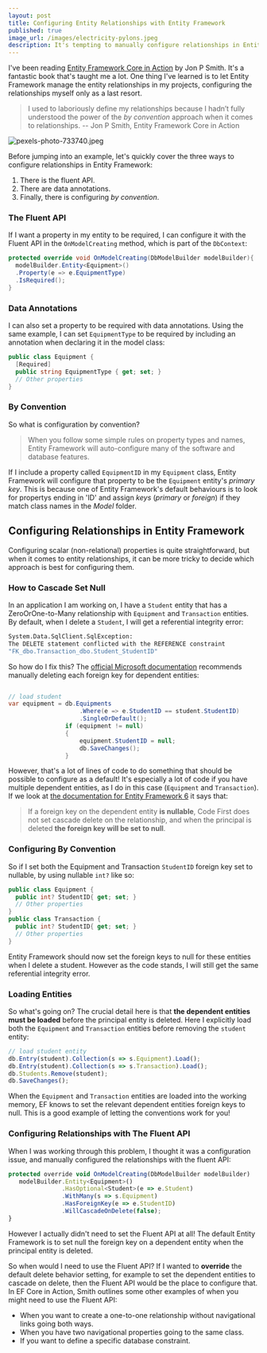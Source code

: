 ```yaml
---
layout: post
title: Configuring Entity Relationships with Entity Framework
published: true
image_url: /images/electricity-pylons.jpeg
description: It's tempting to manually configure relationships in Entity Framework using the Fluent API. However, it's often more effective to configure by convention.
---
```


I've been reading [Entity Framework Core in Action](https://www.manning.com/books/entity-framework-core-in-action) by Jon P Smith. It's a fantastic book that's taught me a lot. One thing I've learned is to let Entity Framework manage the entity relationships in my projects, configuring the relationships myself only as a last resort.

> I used to laboriously define my relationships because I hadn’t fully understood the power of the *by convention* approach when it comes to relationships. 
> -- Jon P Smith, Entity Framework Core in Action

![pexels-photo-733740.jpeg]({{site.baseurl}}/images/electricity-pylons.jpeg)

Before jumping into an example, let's quickly cover the three ways to configure relationships in Entity Framework:
 1. There is the fluent API.
2. There are data annotations.
3. Finally, there is configuring *by convention*.

### The Fluent API
If I want a property in my entity to be required, I can configure it with the Fluent API in the `OnModelCreating` method, which is part of the `DbContext`:
```csharp
protected override void OnModelCreating(DbModelBuilder modelBuilder){
  modelBuilder.Entity<Equipment>()
  .Property(e => e.EquipmentType)
  .IsRequired();
}
```
### Data Annotations
I can also set a property to be required with data annotations. Using the same example, I can set `EquipmentType` to be required by including an annotation when declaring it in the model class:
```csharp
public class Equipment {
  [Required]
  public string EquipmentType { get; set; }
  // Other properties
}
```
### By Convention
So what is configuration by convention? 
> When you follow some simple rules on property types and names, Entity Framework will auto-configure many of the software and database features.

If I include a property called `EquipmentID` in my `Equipment` class, Entity Framework will configure that property to be the `Equipment` entity's *primary key*. This is because one of Entity Framework's default behaviours is to look for propertys ending in 'ID' and assign *keys* (*primary* or *foreign*) if they match class names in the *Model* folder.

## Configuring Relationships in Entity Framework

Configuring scalar (non-relational) properties is quite straightforward, but when it comes to entity relationships, it can be more tricky to decide which approach is best for configuring them.

### How to Cascade Set Null

In an application I am working on, I have a `Student` entity that has a ZeroOrOne-to-Many relationship with `Equipment` and `Transaction` entities.
By default, when I delete a `Student`, I will get a referential integrity error:
```bash
System.Data.SqlClient.SqlException: 
The DELETE statement conflicted with the REFERENCE constraint 
"FK_dbo.Transaction_dbo.Student_StudentID"
```
So how do I fix this? The [official Microsoft documentation](https://docs.microsoft.com/en-us/aspnet/mvc/overview/getting-started/getting-started-with-ef-using-mvc/updating-related-data-with-the-entity-framework-in-an-asp-net-mvc-application#update-the-deleteconfirmed-method) recommends manually deleting each foreign key for dependent entities:

```csharp

// load student
var equipment = db.Equipments
                    .Where(e => e.StudentID == student.StudentID)
                    .SingleOrDefault();
                if (equipment != null)
                {
                    equipment.StudentID = null;
                    db.SaveChanges();
                }
   ```
However, that's a lot of lines of code to do something that should be possible to configure as a default! It's especially a lot of code if you have multiple dependent entities, as I do in this case (`Equipment` and `Transaction`).
If we look at [the documentation for Entity Framework 6](https://msdn.microsoft.com/en-us/library/jj591620%28v=vs.113%29.aspx?f=255&MSPPError=-2147217396#Enabling%20Cascade%20Delete) it says that:

> If a foreign key on the dependent entity **is nullable**, Code First does not set cascade delete on the relationship, and when the principal is deleted **the foreign key will be set to null**.

### Configuring By Convention
So if I set both the Equipment and Transaction `StudentID` foreign key set to nullable, by using nullable `int?` like so:
```csharp
public class Equipment {
  public int? StudentID{ get; set; } 
  // Other properties
}
public class Transaction {
  public int? StudentID{ get; set; } 
  // Other properties
}
```
Entity Framework should now set the foreign keys to null for these entities when I delete a student. However as the code stands, I will still get the same referential integrity error.

### Loading Entities
So what's going on? The crucial detail here is that **the dependent entities must be loaded** before the principal entity is deleted. Here I explicitly load both the `Equipment` and `Transaction` entities before removing the `student` entity:

```javascript
// load student entity
db.Entry(student).Collection(s => s.Equipment).Load();
db.Entry(student).Collection(s => s.Transaction).Load();
db.Students.Remove(student);
db.SaveChanges();
```
When the `Equipment` and `Transaction` entities are loaded into the working memory, EF knows to set the relevant dependent entities foreign keys to null.
This is a good example of letting the conventions work for you!

### Configuring Relationships with The Fluent API

When I was working through this problem, I thought it was a configuration issue, and manually configured the relationships with the fluent API:

```javascript
protected override void OnModelCreating(DbModelBuilder modelBuilder)
   modelBuilder.Entity<Equipment>()
               .HasOptional<Student>(e => e.Student)
               .WithMany(s => s.Equipment)
               .HasForeignKey(e => e.StudentID)
               .WillCascadeOnDelete(false);
}
```
However I actually didn't need to set the Fluent API at all!  The default Entity Framework is to set null the foreign key on a dependent entity when the principal entity is deleted.

 So when would I need to use the Fluent API? If I wanted to  **override** the default delete behavior setting, for example to set the dependent entities to cascade on delete, then the Fluent API would be the place to configure that.
In EF Core in Action, Smith outlines some other examples of when you might need to use the Fluent API:
  - When you want to create a one-to-one relationship without navigational links going both ways. 
  - When you have two navigational properties going to the same class. 
 -  If you want to define a specific database constraint.
